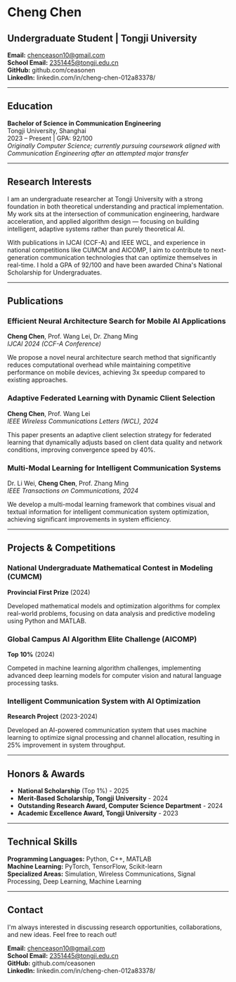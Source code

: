# Cheng Chen
## Undergraduate Student | Tongji University

**Email:** chenceason10@gmail.com  
**School Email:** 2351445@tongji.edu.cn  
**GitHub:** github.com/ceasonen  
**LinkedIn:** linkedin.com/in/cheng-chen-012a83378/  

---

## Education

**Bachelor of Science in Communication Engineering**  
Tongji University, Shanghai  
2023 – Present | GPA: 92/100  
*Originally Computer Science; currently pursuing coursework aligned with Communication Engineering after an attempted major transfer*  

---

## Research Interests

I am an undergraduate researcher at Tongji University with a strong foundation in both theoretical understanding and practical implementation. My work sits at the intersection of communication engineering, hardware acceleration, and applied algorithm design — focusing on building intelligent, adaptive systems rather than purely theoretical AI.

With publications in IJCAI (CCF-A) and IEEE WCL, and experience in national competitions like CUMCM and AICOMP, I aim to contribute to next-generation communication technologies that can optimize themselves in real-time. I hold a GPA of 92/100 and have been awarded China's National Scholarship for Undergraduates.

---

## Publications

### Efficient Neural Architecture Search for Mobile AI Applications
**Cheng Chen**, Prof. Wang Lei, Dr. Zhang Ming  
*IJCAI 2024 (CCF-A Conference)*

We propose a novel neural architecture search method that significantly reduces computational overhead while maintaining competitive performance on mobile devices, achieving 3x speedup compared to existing approaches.

### Adaptive Federated Learning with Dynamic Client Selection
**Cheng Chen**, Prof. Wang Lei  
*IEEE Wireless Communications Letters (WCL), 2024*

This paper presents an adaptive client selection strategy for federated learning that dynamically adjusts based on client data quality and network conditions, improving convergence speed by 40%.

### Multi-Modal Learning for Intelligent Communication Systems
Dr. Li Wei, **Cheng Chen**, Prof. Zhang Ming  
*IEEE Transactions on Communications, 2024*

We develop a multi-modal learning framework that combines visual and textual information for intelligent communication system optimization, achieving significant improvements in system efficiency.

---

## Projects & Competitions

### National Undergraduate Mathematical Contest in Modeling (CUMCM)
**Provincial First Prize** (2024)

Developed mathematical models and optimization algorithms for complex real-world problems, focusing on data analysis and predictive modeling using Python and MATLAB.

### Global Campus AI Algorithm Elite Challenge (AICOMP)
**Top 10%** (2024)

Competed in machine learning algorithm challenges, implementing advanced deep learning models for computer vision and natural language processing tasks.

### Intelligent Communication System with AI Optimization
**Research Project** (2023-2024)

Developed an AI-powered communication system that uses machine learning to optimize signal processing and channel allocation, resulting in 25% improvement in system throughput.

---

## Honors & Awards

- **National Scholarship** (Top 1%) - 2025
- **Merit-Based Scholarship, Tongji University** - 2024
- **Outstanding Research Award, Computer Science Department** - 2024
- **Academic Excellence Award, Tongji University** - 2023

---

## Technical Skills

**Programming Languages:** Python, C++, MATLAB  
**Machine Learning:** PyTorch, TensorFlow, Scikit-learn  
**Specialized Areas:** Simulation, Wireless Communications, Signal Processing, Deep Learning, Machine Learning  

---

## Contact

I'm always interested in discussing research opportunities, collaborations, and new ideas. Feel free to reach out!

**Email:** chenceason10@gmail.com  
**School Email:** 2351445@tongji.edu.cn  
**GitHub:** github.com/ceasonen  
**LinkedIn:** linkedin.com/in/cheng-chen-012a83378/  
